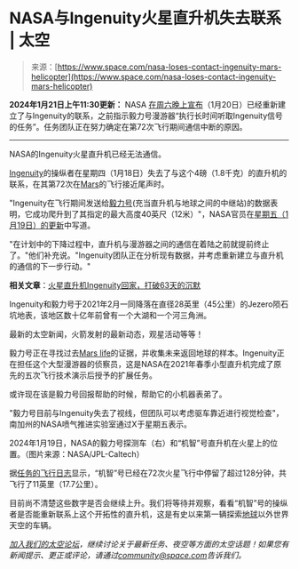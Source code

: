 <!--yml

类别：未分类

日期：2024年05月27日 14:57:19

-->

# NASA与Ingenuity火星直升机失去联系 | 太空

> 来源：[https://www.space.com/nasa-loses-contact-ingenuity-mars-helicopter](https://www.space.com/nasa-loses-contact-ingenuity-mars-helicopter)

**2024年1月21日上午11:30更新：** NASA [在周六晚上宣布](https://twitter.com/NASAJPL/status/1748883252604236281)（1月20日）已经重新建立了与Ingenuity的联系，之前指示毅力号漫游器“执行长时间听取Ingenuity信号的任务”。任务团队正在努力确定在第72次飞行期间通信中断的原因。

* * *

NASA的Ingenuity火星直升机已经无法通信。

[Ingenuity](https://www.space.com/ingenuity-mars-helicopter-perseverance-rover)的操纵者在星期四（1月18日）失去了与这个4磅（1.8千克）的直升机的联系，在其第72次在[Mars](https://www.space.com/47-mars-the-red-planet-fourth-planet-from-the-sun.html)的飞行接近尾声时。

"Ingenuity在飞行期间发送给[毅力号](https://www.space.com/perseverance-rover-mars-2020-mission)(充当直升机与地球之间的中继站)的数据表明，它成功爬升到了其指定的最大高度40英尺（12米）"，NASA官员在[星期五（1月19日）的更新](https://mars.nasa.gov/technology/helicopter/status/508/flight-72-status-update/)中写道。

"在计划中的下降过程中，直升机与漫游器之间的通信在着陆之前就提前终止了。"他们补充说。"Ingenuity团队正在分析现有数据，并考虑重新建立与直升机的通信的下一步行动。"

**相关文章**：[火星直升机Ingenuity回家，打破63天的沉默](https://www.space.com/mars-helicopter-ingenuity-breaks-63-day-silence)

Ingenuity和毅力号于2021年2月一同降落在直径28英里（45公里）的Jezero陨石坑地表，该地区数十亿年前曾有一个大湖和一个河三角洲。

最新的太空新闻，火箭发射的最新动态，观星活动等等！

毅力号正在寻找过去[Mars life](https://www.space.com/17135-life-on-mars.html)的证据，并收集未来返回地球的样本。Ingenuity正在担任这个大型漫游器的侦察员，这是NASA在2021年春季小型直升机完成了原先的五次飞行技术演示后授予的扩展任务。

或许现在该是毅力号回报帮助的时候，帮助它的小机器表弟了。

"毅力号目前与Ingenuity失去了视线，但团队可以考虑驱车靠近进行视觉检查"，南加州的NASA喷气推进实验室通过X于星期五表示。

2024年1月19日，NASA的毅力号探测车（右）和“机智”号直升机在火星上的位置。（图片来源：NASA/JPL-Caltech）

据[任务的飞行日志](https://mars.nasa.gov/technology/helicopter/#Flight-Log)显示，“机智”号已经在72次火星飞行中停留了超过128分钟，共飞行了11英里（17.7公里）。

目前尚不清楚这些数字是否会继续上升。我们将等待并观察，看看“机智”号的操纵者是否能重新联系上这个开拓性的直升机，这是有史以来第一辆探索[地球](https://www.space.com/54-earth-history-composition-and-atmosphere.html)以外世界天空的车辆。

*[加入我们的太空论坛](https://forums.space.com/)，继续讨论关于最新任务、夜空等方面的太空话题！如果您有新闻提示、更正或评论，请通过[community@space.com](mailto:community@space.com)告诉我们。*
